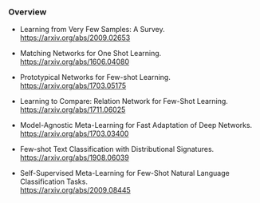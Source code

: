 ### Overview  
- Learning from Very Few Samples: A Survey.  
https://arxiv.org/abs/2009.02653  

- Matching Networks for One Shot Learning.  
https://arxiv.org/abs/1606.04080  

- Prototypical Networks for Few-shot Learning.  
https://arxiv.org/abs/1703.05175

- Learning to Compare: Relation Network for Few-Shot Learning.   
https://arxiv.org/abs/1711.06025  

- Model-Agnostic Meta-Learning for Fast Adaptation of Deep Networks.  
https://arxiv.org/abs/1703.03400

- Few-shot Text Classification with Distributional Signatures.  
https://arxiv.org/abs/1908.06039

- Self-Supervised Meta-Learning for Few-Shot Natural Language Classification Tasks.  
https://arxiv.org/abs/2009.08445


